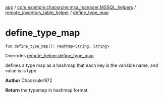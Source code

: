 [app](../../index.md) / [com.example.chaosruler.msa_manager.MSSQL_helpers](../index.md) / [remote_inventory_table_helper](index.md) / [define_type_map](.)

# define_type_map

`fun define_type_map(): `[`HashMap`](https://kotlinlang.org/api/latest/jvm/stdlib/kotlin.collections/-hash-map/index.html)`<`[`String`](https://kotlinlang.org/api/latest/jvm/stdlib/kotlin/-string/index.html)`, `[`String`](https://kotlinlang.org/api/latest/jvm/stdlib/kotlin/-string/index.html)`>`

Overrides [remote_helper.define_type_map](../../com.example.chaosruler.msa_manager.abstraction_classes/remote_helper/define_type_map.md)

defines a type map as a hashmap that each key is the variable name, and value is is type

**Author**
Chaosruler972

**Return**
the typemap in hashmap format

